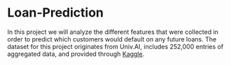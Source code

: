 # Loan-Prediction

In this project we will analyze the different features that were collected in order to predict which customers would default on any future loans. The dataset for this project originates from Univ.AI, includes 252,000 entries of aggregated data, and provided through <a href="https://www.kaggle.com/subhamjain/loan-prediction-based-on-customer-behavior">Kaggle</a>.
